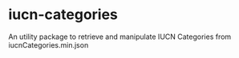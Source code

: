 # iucn-categories
An utility package to retrieve and manipulate IUCN Categories from iucnCategories.min.json
